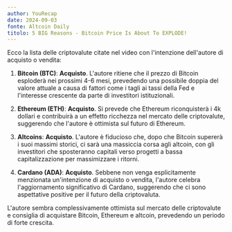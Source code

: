 ```yaml
---
author: YouRecap
date: 2024-09-03
fonte: Altcoin Daily
titolo: 5 BIG Reasons - Bitcoin Price Is About To EXPLODE!
---
```


Ecco la lista delle criptovalute citate nel video con l'intenzione dell'autore di acquisto o vendita:

1. **Bitcoin (BTC)**: **Acquisto**. L'autore ritiene che il prezzo di Bitcoin esploderà nei prossimi 4-6 mesi, prevedendo una possibile doppia del valore attuale a causa di fattori come i tagli ai tassi della Fed e l'interesse crescente da parte di investitori istituzionali.

2. **Ethereum (ETH)**: **Acquisto**. Si prevede che Ethereum riconquisterà i 4k dollari e contribuirà a un effetto ricchezza nel mercato delle criptovalute, suggerendo che l'autore è ottimista sul futuro di Ethereum.

3. **Altcoins**: **Acquisto**. L'autore è fiducioso che, dopo che Bitcoin supererà i suoi massimi storici, ci sarà una massiccia corsa agli altcoin, con gli investitori che sposteranno capitali verso progetti a bassa capitalizzazione per massimizzare i ritorni.

4. **Cardano (ADA)**: **Acquisto**. Sebbene non venga esplicitamente menzionata un'intenzione di acquisto o vendita, l'autore celebra l'aggiornamento significativo di Cardano, suggerendo che ci sono aspettative positive per il futuro della criptovaluta.

L'autore sembra complessivamente ottimista sul mercato delle criptovalute e consiglia di acquistare Bitcoin, Ethereum e altcoin, prevedendo un periodo di forte crescita.
